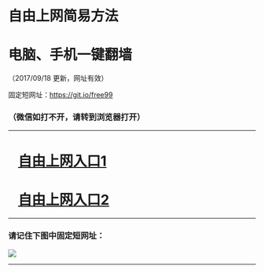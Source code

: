 ﻿# 自由上网简易方法

# 电脑、手机一键翻墙

（2017/09/18 更新，网址有效）

固定短网址：https://git.io/free99

### （微信如打不开，请转到浏览器打开）


***





# &nbsp;&nbsp; <a href="http://ft213515142.fwq-tz1005.info/fwqtz01.html?t=091800124420 " target="_blank">自由上网入口1</a>
# &nbsp;&nbsp; <a href="http://ft226246662.fwq-tz1006.info/fwqtz02.html?t=091800115621 " target="_blank">自由上网入口2</a>
***

### 请记住下图中固定短网址：

<img src="https://s3-us-west-2.amazonaws.com/fwq-1001/yjfq-20170905okok.png" /> 


***


